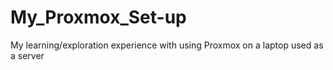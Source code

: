 # My_Proxmox_Set-up
My learning/exploration experience with using Proxmox on a laptop used as a server
